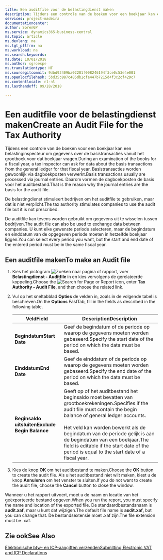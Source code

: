 ```yaml
---
title: Een auditfile voor de belastingdienst maken
description: Tijdens een controle van de boeken voor een boekjaar kan een belastinginspecteur om gegevens over de basistransacties vanuit het grootboek voor dat boekjaar vragen. Basistransacties worden gewoonlijk via dagboekposten verwerkt.
services: project-madeira
documentationcenter: 
author: SorenGP
ms.service: dynamics365-business-central
ms.topic: article
ms.devlang: na
ms.tgt_pltfrm: na
ms.workload: na
ms.search.keywords: 
ms.date: 10/01/2018
ms.author: sgroespe
ms.translationtype: HT
ms.sourcegitcommit: 9dbd92409ba02281f008246194f3ce0c53e4e001
ms.openlocfilehash: 5bd35c887c485db1cfa447b7215d4f3c2cf429c7
ms.contentlocale: nl-nl
ms.lasthandoff: 09/28/2018

---
```

# <a name="create-an-audit-file-for-the-tax-authority"></a><span data-ttu-id="0de1f-104">Een auditfile voor de belastingdienst maken</span><span class="sxs-lookup"><span data-stu-id="0de1f-104">Create an Audit File for the Tax Authority</span></span>
<span data-ttu-id="0de1f-105">Tijdens een controle van de boeken voor een boekjaar kan een belastinginspecteur om gegevens over de basistransacties vanuit het grootboek voor dat boekjaar vragen.</span><span class="sxs-lookup"><span data-stu-id="0de1f-105">During an examination of the books for a fiscal year, a tax inspector can ask for data about the basis transactions from the general ledger for that fiscal year.</span></span> <span data-ttu-id="0de1f-106">Basistransacties worden gewoonlijk via dagboekposten verwerkt.</span><span class="sxs-lookup"><span data-stu-id="0de1f-106">Basis transactions usually are processed via journal entries.</span></span> <span data-ttu-id="0de1f-107">Daarom vormen de dagboekposten de basis voor het auditbestand.</span><span class="sxs-lookup"><span data-stu-id="0de1f-107">That is the reason why the journal entries are the basis for the audit file.</span></span>  

 <span data-ttu-id="0de1f-108">De belastingdienst stimuleert bedrijven om het auditfile te gebruiken, maar dat is niet verplicht.</span><span class="sxs-lookup"><span data-stu-id="0de1f-108">The tax authority stimulates companies to use the audit file but it is not prescribed.</span></span>  

 <span data-ttu-id="0de1f-109">De auditfile kan tevens worden gebruikt om gegevens uit te wisselen tussen bedrijven.</span><span class="sxs-lookup"><span data-stu-id="0de1f-109">The audit file can also be used to exchange data between companies.</span></span> <span data-ttu-id="0de1f-110">U kunt elke gewenste periode selecteren, maar de begindatum en einddatum van de opgegeven periode moeten in hetzelfde boekjaar liggen.</span><span class="sxs-lookup"><span data-stu-id="0de1f-110">You can select every period you want, but the start and end date of the entered period must be in the same fiscal year.</span></span>  

## <a name="to-make-an-audit-file"></a><span data-ttu-id="0de1f-111">Een auditfile maken</span><span class="sxs-lookup"><span data-stu-id="0de1f-111">To make an Audit file</span></span>  

1.  <span data-ttu-id="0de1f-112">Kies het pictogram ![Zoeken naar pagina of rapport](../../media/ui-search/search_small.png "pictogram Zoeken naar pagina of rapport"), voer **Belastingdienst - Auditfile** in en kies vervolgens de gerelateerde koppeling.</span><span class="sxs-lookup"><span data-stu-id="0de1f-112">Choose the ![Search for Page or Report](../../media/ui-search/search_small.png "Search for Page or Report icon") icon, enter **Tax Authority - Audit File**, and then choose the related link.</span></span>  
2.  <span data-ttu-id="0de1f-113">Vul op het sneltabblad **Opties** de velden in, zoals in de volgende tabel is beschreven.</span><span class="sxs-lookup"><span data-stu-id="0de1f-113">On the **Options** FastTab, fill in the fields as described in the following table.</span></span>  

    |<span data-ttu-id="0de1f-114">Veld</span><span class="sxs-lookup"><span data-stu-id="0de1f-114">Field</span></span>|<span data-ttu-id="0de1f-115">Description</span><span class="sxs-lookup"><span data-stu-id="0de1f-115">Description</span></span>|  
    |---------------------------------|---------------------------------------|  
    |<span data-ttu-id="0de1f-116">**Begindatum**</span><span class="sxs-lookup"><span data-stu-id="0de1f-116">**Start Date**</span></span>|<span data-ttu-id="0de1f-117">Geef de begindatum of de periode op waarop de gegevens moeten worden gebaseerd.</span><span class="sxs-lookup"><span data-stu-id="0de1f-117">Specify the start date of the period on which the data must be based.</span></span>|  
    |<span data-ttu-id="0de1f-118">**Einddatum**</span><span class="sxs-lookup"><span data-stu-id="0de1f-118">**End Date**</span></span>|<span data-ttu-id="0de1f-119">Geef de einddatum of de periode op waarop de gegevens moeten worden gebaseerd.</span><span class="sxs-lookup"><span data-stu-id="0de1f-119">Specify the end date of the period on which the data must be based.</span></span>|  
    |<span data-ttu-id="0de1f-120">**Beginsaldo uitsluiten**</span><span class="sxs-lookup"><span data-stu-id="0de1f-120">**Exclude Begin Balance**</span></span>|<span data-ttu-id="0de1f-121">Geeft op of het auditbestand het beginsaldo moet bevatten van grootboekrekeningen.</span><span class="sxs-lookup"><span data-stu-id="0de1f-121">Specifies if the audit file must contain the begin balance of general ledger accounts.</span></span><br /><br /> <span data-ttu-id="0de1f-122">Het veld kan worden bewerkt als de begindatum van de periode gelijk is aan de begindatum van een boekjaar.</span><span class="sxs-lookup"><span data-stu-id="0de1f-122">The field is editable if the start date of the period is equal to the start date of a fiscal year.</span></span>|  

3.  <span data-ttu-id="0de1f-123">Kies de knop **OK** om het auditbestand te maken.</span><span class="sxs-lookup"><span data-stu-id="0de1f-123">Choose the **OK** button to create the audit file.</span></span> <span data-ttu-id="0de1f-124">Als u het auditbestand niet wilt maken, kiest u de knop **Annuleren** om het venster te sluiten.</span><span class="sxs-lookup"><span data-stu-id="0de1f-124">If you do not want to create the audit file, choose the **Cancel** button to close the window.</span></span>  

<span data-ttu-id="0de1f-125">Wanneer u het rapport uitvoert, moet u de naam en locatie van het geëxporteerde bestand opgeven.</span><span class="sxs-lookup"><span data-stu-id="0de1f-125">When you run the report, you must specify the name and location of the exported file.</span></span> <span data-ttu-id="0de1f-126">De standaardbestandsnaam is **audit.xaf**, maar u kunt dat wijzigen.</span><span class="sxs-lookup"><span data-stu-id="0de1f-126">The default file name is **audit.xaf**, but you can change that.</span></span> <span data-ttu-id="0de1f-127">De bestandsextensie moet .xaf zijn.</span><span class="sxs-lookup"><span data-stu-id="0de1f-127">The file extension must be .xaf.</span></span>  

## <a name="see-also"></a><span data-ttu-id="0de1f-128">Zie ook</span><span class="sxs-lookup"><span data-stu-id="0de1f-128">See Also</span></span>  
 [<span data-ttu-id="0de1f-129">Elektronische btw- en ICP-aangiften verzenden</span><span class="sxs-lookup"><span data-stu-id="0de1f-129">Submitting Electronic VAT and ICP Declarations</span></span>](electronic-vat-and-icp-declarations.md)

